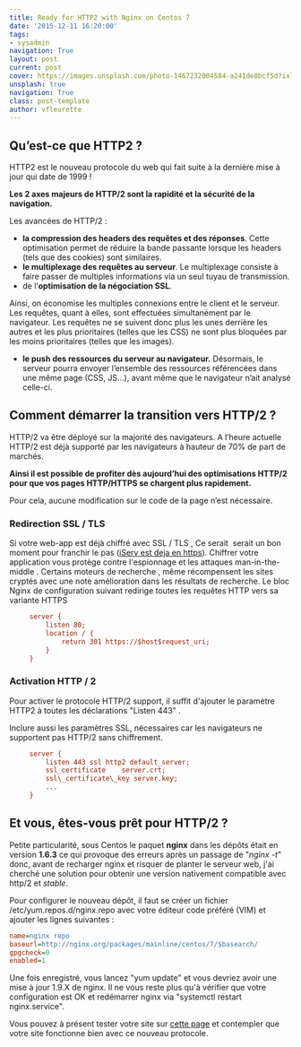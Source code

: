 ```yaml
---
title: Ready for HTTP2 with Nginx on Centos 7
date: '2015-12-11 16:20:00'
tags:
- sysadmin
navigation: True
layout: post
current: post
cover: https://images.unsplash.com/photo-1467232004584-a241de8bcf5d?ixlib=rb-0.3.5&q=80&fm=jpg&crop=entropy&cs=tinysrgb&w=1080&fit=max&ixid=eyJhcHBfaWQiOjExNzczfQ&s=8499e1ed7cbcd39b8913946b7a8ae38b
unsplash: true
navigation: True
class: post-template
author: vfleurette
---
```


## Qu’est-ce que HTTP2 ?

HTTP2 est le nouveau protocole du web qui fait suite à la dernière mise à jour qui date de 1999 !

**Les 2 axes majeurs de HTTP/2 sont la rapidité et la sécurité de la navigation.**

Les avancées de HTTP/2 :
*   **la compression des headers des requêtes et des réponses**. Cette optimisation permet de réduire la bande passante lorsque les headers (tels que des cookies) sont similaires.
*   **le multiplexage des requêtes au serveur**. Le multiplexage consiste à faire passer de multiples informations via un seul tuyau de transmission.
*   de l’**optimisation de la négociation SSL**.

Ainsi, on économise les multiples connexions entre le client et le serveur. Les requêtes, quant à elles, sont effectuées simultanément par le navigateur. Les requêtes ne se suivent donc plus les unes derrière les autres et les plus prioritaires (telles que les CSS) ne sont plus bloquées par les moins prioritaires (telles que les images).

*   **le push des ressources du serveur au navigateur.** Désormais, le serveur pourra envoyer l’ensemble des ressources référencées dans une même page (CSS, JS…), avant même que le navigateur n’ait analysé celle-ci.
  

## Comment démarrer la transition vers HTTP/2 ?

HTTP/2 va être déployé sur la majorité des navigateurs. A l’heure actuelle HTTP/2 est déjà supporté par les navigateurs à hauteur de 70% de part de marchés.

**Ainsi il est possible de profiter dès aujourd’hui des optimisations HTTP/2  pour que vos pages HTTP/HTTPS se chargent plus rapidement.**

Pour cela, aucune modification sur le code de la page n’est nécessaire.

### Redirection SSL / TLS

Si votre web-app est déjà chiffré avec SSL / TLS , Ce serait  serait un bon moment pour franchir le pas ([iServ est deja en https](https://www.iserv.fr/2015/01/11/iserv-en-ssl/)). Chiffrer votre application vous protège contre l'espionnage et les attaques man-in-the-middle . Certains moteurs de recherche , même récompensent les sites cryptés avec une note amélioration dans les résultats de recherche. Le bloc Nginx de configuration suivant redirige toutes les requêtes HTTP vers sa variante HTTPS

```ini
     server {  
         listen 80;  
         location / {  
             return 301 https://$host$request_uri;  
         }  
     }  
```

### Activation HTTP / 2

Pour activer le protocole HTTP/2 support, il suffit d'ajouter le paramètre HTTP2 à toutes les déclarations "Listen 443" .

Inclure aussi les paramètres SSL, nécessaires car les navigateurs ne supportent pas HTTP/2 sans chiffrement.
  
```ini
     server {  
         listen 443 ssl http2 default_server;  
         ssl_certificate    server.crt;  
         ssl\_certificate\_key server.key;  
         ...  
     }  
```

## Et vous, êtes-vous prêt pour HTTP/2 ?
  
Petite particularité, sous Centos le paquet **nginx** dans les dépôts était en version **1.6.3** ce qui provoque des erreurs après un passage de "_nginx -t_" donc, avant de recharger nginx et risquer de planter le serveur web, j'ai cherché une solution pour obtenir une version nativement compatible avec http/2 et *stable*.

Pour configurer le nouveau dépôt, il faut se créer un fichier /etc/yum.repos.d/nginx.repo avec votre éditeur code préféré (VIM) et ajouter les lignes suivantes :

```ini  
name=nginx repo  
baseurl=http://nginx.org/packages/mainline/centos/7/$basearch/  
gpgcheck=0  
enabled=1
```
  

Une fois enregistré, vous lancez "yum update" et vous devriez avoir une mise à jour 1.9.X de nginx.
Il ne vous reste plus qu'à vérifier que votre configuration est OK et redémarrer nginx via "systemctl restart nginx.service".

Vous pouvez à présent tester votre site sur [cette page](https://tools.keycdn.com/http2-test) et contempler que votre site fonctionne bien avec ce nouveau protocole.